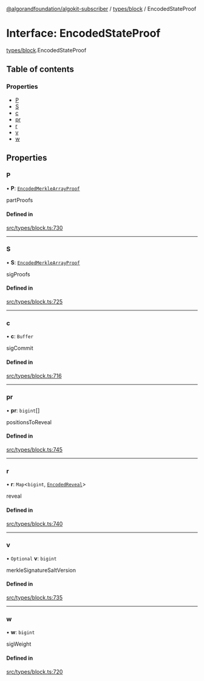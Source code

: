 [@algorandfoundation/algokit-subscriber](../README.md) / [types/block](../modules/types_block.md) / EncodedStateProof

# Interface: EncodedStateProof

[types/block](../modules/types_block.md).EncodedStateProof

## Table of contents

### Properties

- [P](types_block.EncodedStateProof.md#p)
- [S](types_block.EncodedStateProof.md#s)
- [c](types_block.EncodedStateProof.md#c)
- [pr](types_block.EncodedStateProof.md#pr)
- [r](types_block.EncodedStateProof.md#r)
- [v](types_block.EncodedStateProof.md#v)
- [w](types_block.EncodedStateProof.md#w)

## Properties

### P

• **P**: [`EncodedMerkleArrayProof`](types_block.EncodedMerkleArrayProof.md)

partProofs

#### Defined in

[src/types/block.ts:730](https://github.com/algorandfoundation/algokit-subscriber-ts/blob/main/src/types/block.ts#L730)

___

### S

• **S**: [`EncodedMerkleArrayProof`](types_block.EncodedMerkleArrayProof.md)

sigProofs

#### Defined in

[src/types/block.ts:725](https://github.com/algorandfoundation/algokit-subscriber-ts/blob/main/src/types/block.ts#L725)

___

### c

• **c**: `Buffer`

sigCommit

#### Defined in

[src/types/block.ts:716](https://github.com/algorandfoundation/algokit-subscriber-ts/blob/main/src/types/block.ts#L716)

___

### pr

• **pr**: `bigint`[]

positionsToReveal

#### Defined in

[src/types/block.ts:745](https://github.com/algorandfoundation/algokit-subscriber-ts/blob/main/src/types/block.ts#L745)

___

### r

• **r**: `Map`\<`bigint`, [`EncodedReveal`](types_block.EncodedReveal.md)\>

reveal

#### Defined in

[src/types/block.ts:740](https://github.com/algorandfoundation/algokit-subscriber-ts/blob/main/src/types/block.ts#L740)

___

### v

• `Optional` **v**: `bigint`

merkleSignatureSaltVersion

#### Defined in

[src/types/block.ts:735](https://github.com/algorandfoundation/algokit-subscriber-ts/blob/main/src/types/block.ts#L735)

___

### w

• **w**: `bigint`

sigWeight

#### Defined in

[src/types/block.ts:720](https://github.com/algorandfoundation/algokit-subscriber-ts/blob/main/src/types/block.ts#L720)
